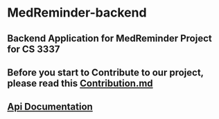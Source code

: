 
# MedReminder-backend

## Backend Application for MedReminder Project for CS 3337

## Before you start to Contribute to our project, please read this [Contribution.md](./doc/Contribution.md)

## [Api Documentation](./doc/ApiDocumentation.md)

